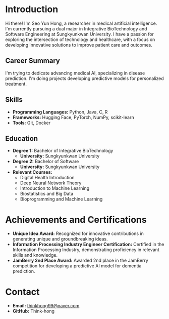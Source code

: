 # Introduction

Hi there! I'm Seo Yun Hong, a researcher in medical artificial intelligence. I'm currently pursuing a dual major in Integrative BioTechnology and Software Engineering at Sungkyunkwan University. I have a passion for exploring the intersection of technology and healthcare, with a focus on developing innovative solutions to improve patient care and outcomes.

## Career Summary

I'm trying to dedicate advancing medical AI, specializing in disease prediction. I'm doing projects developing predictive models for personalized treatment.


## Skills

- **Programming Languages:** Python, Java, C, R
- **Frameworks:** Hugging Face, PyTorch, NumPy, scikit-learn
- **Tools:** Git, Docker

## Education

- **Degree 1:** Bachelor of Integrative BioTechnology
  - **University:** Sungkyunkwan University
- **Degree 2:** Bachelor of Software
  - **University:** Sungkyunkwan University
- **Relevant Courses:**
  - Digital Health Introduction
  - Deep Neural Network Theory
  - Introduction to Machine Learning
  - Biostatistics and Big Data
  - Bioprogramming and Machine Learning


# Achievements and Certifications

- **Unique Idea Award:** Recognized for innovative contributions in generating unique and groundbreaking ideas.
- **Information Processing Industry Engineer Certification:** Certified in the Information Processing Industry, demonstrating proficiency in relevant skills and knowledge.
- **JamBerry 2nd Place Award:** Awarded 2nd place in the JamBerry competition for developing a predictive AI model for dementia prediction.

# Contact

- **Email:** thinkhong99@naver.com
- **GitHub:** Think-hong

